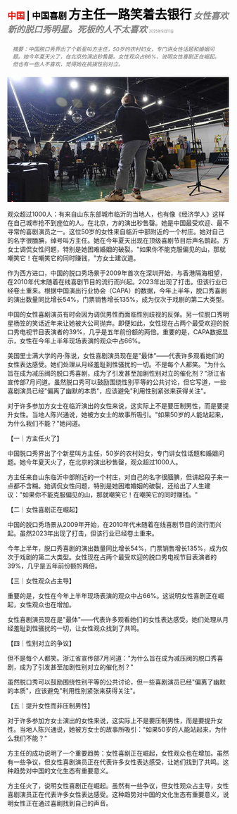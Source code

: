 <span style="color:#E3120B; font-size:14.9pt; font-weight:bold;">中国</span> <span style="color:#000000; font-size:14.9pt; font-weight:bold;">| 中国喜剧</span>
<span style="color:#000000; font-size:21.0pt; font-weight:bold;">方主任一路笑着去银行</span>
<span style="color:#808080; font-size:14.9pt; font-weight:bold; font-style:italic;">女性喜欢新的脱口秀明星。死板的人不太喜欢</span>
<span style="color:#808080; font-size:6.2pt;">2025年9月11日</span>

<div style="padding:8px 12px; color:#666; font-size:9.0pt; font-style:italic; margin:12px 0;">摘要：中国脱口秀界出了个新星叫方主任，50岁的农村妇女，专门讲女性话题和婚姻问题。她今年夏天火了，在北京的演出秒售罄。女性观众占66%，说明女性喜剧正在崛起。但也有一些人不喜欢，觉得她在挑拨性别对立。</div>

![](../images/031_Director_Fang_is_laughing_all_the_way_to_the_bank/p0130_img01.jpeg)

观众超过1000人：有来自山东东部城市临沂的当地人，也有像《经济学人》这样在自己城市抢不到座位的人。在北京，方的演出秒售罄。她是中国最受欢迎、最不寻常的喜剧演员之一。这位50岁的女性来自临沂中部附近的一个村庄。她对自己的名字很腼腆，绰号叫方主任。她在今年夏天出现在顶级喜剧节目后声名鹊起。方女士调侃女性问题，特别是她困难婚姻的破裂。"如果你不能克服偏见的山，那就嘲笑它！在嘲笑它的同时赚钱，"方女士建议道。

作为西方进口，中国的脱口秀场景于2009年首次在深圳开始，与香港隔海相望，在2010年代末随着在线喜剧节目的流行而兴起。2023年出现了打击。但该行业已经卷土重来。根据中国演出行业协会（CAPA）的数据，今年上半年，脱口秀喜剧的演出数量同比增长54%，门票销售增长135%，成为仅次于戏剧的第二大类型。

中国的女性喜剧演员有时会因为调侃男性而面临性别歧视的反弹。另一位脱口秀明星杨笠的笑话近年来让她被大公司抛弃。即便如此，女性现在占两个最受欢迎的脱口秀电视节目表演者的39%，几乎是五年前份额的两倍。重要的是，CAPA数据显示，女性在今年上半年现场表演的观众中占66%。

美国里士满大学的丹·陈说，女性喜剧演员现在是"最体"——代表许多观看她们的女性表达感受。她们处理从月经羞耻到性骚扰的一切。不是每个人都笑。"为什么旨在成为减压阀的脱口秀喜剧，成为了引发甚至加剧性别对立的催化剂？"浙江省宣传部7月问道。虽然脱口秀可以鼓励围绕性别平等的公共讨论，但它写道，一些喜剧演员已经"偏离了幽默的本质"，应该避免"利用性别紧张来获得关注"。

对于许多参加方女士在临沂演出的女性来说，这实际上不是要压制男性，而是要提升女性。当地人陈兴通说，她被方女士的故事所吸引。"如果50岁的人能站起来，为什么我们不能？"她问道。

【一｜方主任火了】

中国脱口秀界出了个新星叫方主任，50岁的农村妇女，专门讲女性话题和婚姻问题。她今年夏天火了，在北京的演出秒售罄，观众超过1000人。

方主任来自山东临沂中部附近的一个村庄，对自己的名字很腼腆，但讲起段子来一点都不含糊。她调侃女性问题，特别是她困难婚姻的破裂，还给出了人生建议："如果你不能克服偏见的山，那就嘲笑它！在嘲笑它的同时赚钱。"

【二｜女性喜剧正在崛起】

中国的脱口秀场景从2009年开始，在2010年代末随着在线喜剧节目的流行而兴起。虽然2023年出现了打击，但该行业已经卷土重来。

今年上半年，脱口秀喜剧的演出数量同比增长54%，门票销售增长135%，成为仅次于戏剧的第二大类型。女性现在占两个最受欢迎的脱口秀电视节目表演者的39%，几乎是五年前份额的两倍。

【三｜女性观众占主导】

重要的是，女性在今年上半年现场表演的观众中占66%。这说明女性喜剧正在崛起，女性观众也在增加。

女性喜剧演员现在是"最体"——代表许多观看她们的女性表达感受。她们处理从月经羞耻到性骚扰的一切，让女性观众找到了共鸣。

【四｜性别对立的争议】

但不是每个人都笑。浙江省宣传部7月问道："为什么旨在成为减压阀的脱口秀喜剧，成为了引发甚至加剧性别对立的催化剂？"

虽然脱口秀可以鼓励围绕性别平等的公共讨论，但一些喜剧演员已经"偏离了幽默的本质"，应该避免"利用性别紧张来获得关注"。

【五｜提升女性而非压制男性】

对于许多参加方女士演出的女性来说，这实际上不是要压制男性，而是要提升女性。当地人陈兴通说，她被方女士的故事所吸引："如果50岁的人能站起来，为什么我们不能？"

方主任的成功说明了一个重要趋势：女性喜剧正在崛起，女性观众也在增加。虽然有一些争议，但女性喜剧演员正在代表许多女性表达感受，让她们找到了共鸣。这种趋势对中国的文化生态有重要意义。

方主任火了，说明女性喜剧正在崛起。虽然有一些争议，但女性观众占主导，女性喜剧演员正在代表许多女性表达感受。这种趋势对中国的文化生态有重要意义，说明女性正在通过喜剧找到自己的声音。
